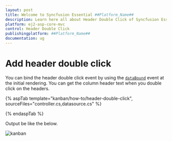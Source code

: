 ```yaml
---
layout: post
title: Welcome to Syncfusion Essential ##Platform_Name##
description: Learn here all about Header Double Click of Syncfusion Essential ##Platform_Name## widgets based on HTML5 and jQuery.
platform: ej2-asp-core-mvc
control: Header Double Click
publishingplatform: ##Platform_Name##
documentation: ug
---
```



# Add header double click

You can bind the header double click event by using the [`dataBound`](../../api/kanban#dataBound) event at the initial rendering. You can get the column header text when you double click on the headers.

{% aspTab template="kanban/how-to/header-double-click", sourceFiles="controller.cs,datasource.cs" %}

{% endaspTab %}

Output be like the below.

![kanban](./images/header-double-click.PNG)